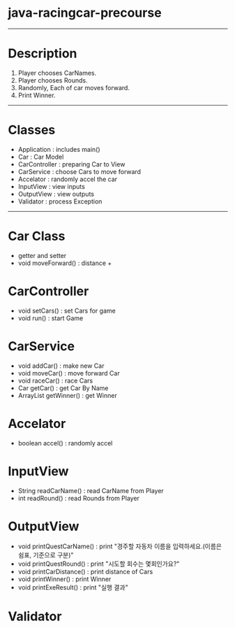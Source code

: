 # java-racingcar-precourse

---
# Description
 1. Player chooses CarNames.
 2. Player chooses Rounds.
 3. Randomly, Each of car moves forward.
 4. Print Winner.

---
# Classes
- Application : includes main()
- Car : Car Model
- CarController : preparing Car to View
- CarService : choose Cars to move forward
- Accelator : randomly accel the car
- InputView : view inputs
- OutputView : view outputs
- Validator : process Exception

---
# Car Class
- getter and setter
- void moveForward() : distance +

# CarController
- void setCars() : set Cars for game
- void run() : start Game

# CarService
- void addCar() : make new Car
- void moveCar() : move forward Car
- void raceCar() : race Cars
- Car getCar() : get Car By Name
- ArrayList<Car> getWinner() : get Winner

# Accelator
- boolean accel() : randomly accel

# InputView
- String readCarName() : read CarName from Player
- int readRound() : read Rounds from Player

# OutputView
- void printQuestCarName() : print "경주할 자동차 이름을 입력하세요.(이름은 쉼표, 기준으로 구분)"
- void printQuestRound() : print "시도할 회수는 몇회인가요?"
- void printCarDistance() : print distance of Cars
- void printWinner() : print Winner
- void printExeResult() : print "실행 결과"
# Validator